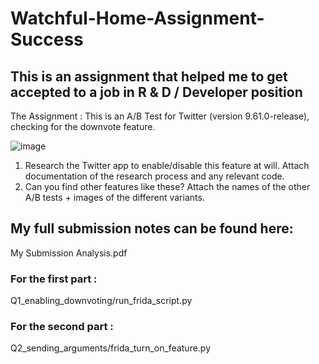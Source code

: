 # Watchful-Home-Assignment-Success
## This is an assignment that helped me to get accepted to a job in R &amp; D / Developer position
The Assignment :
This is an A/B Test for Twitter (version 9.61.0-release), checking for the downvote feature.

![image](https://github.com/user-attachments/assets/74dff116-49bd-4dcc-9b6e-7b97cee42592)

1. Research the Twitter app to enable/disable this feature at will. Attach documentation of the
research process and any relevant code.
2. Can you find other features like these? Attach the names of the other A/B tests + images of
the different variants.

## My full submission notes can be found here: 
My Submission Analysis.pdf

### For the first part : 
Q1_enabling_downvoting/run_frida_script.py

### For the second part :
Q2_sending_arguments/frida_turn_on_feature.py
